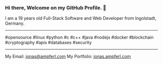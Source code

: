 ### Hi there, Welcome on my GitHub Profile. 👋

I am a 19 years old Full-Stack Software and Web Developer from Ingolstadt, Germany.

---

 #opensource #linux #python #c #c++ #java #nodejs #docker #blockchain #cryptography #apis #databases #security

---
My Email: [jonas@ampferl.com](mailto:jonas@ampferl.com)
My Portfolio: [jonas.ampferl.com](https://jonas.ampferl.com/)
